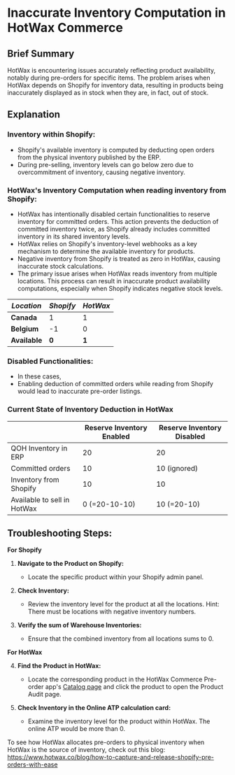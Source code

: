 # Inaccurate Inventory Computation in HotWax Commerce

## Brief Summary
HotWax is encountering issues accurately reflecting product availability, notably during pre-orders for specific items. The problem arises when HotWax depends on Shopify for inventory data, resulting in products being inaccurately displayed as in stock when they are, in fact, out of stock. 


## Explanation

### Inventory within Shopify:
- Shopify's available inventory is computed by deducting open orders from the physical inventory published by the ERP.
- During pre-selling, inventory levels can go below zero due to overcommitment of inventory, causing negative inventory.
  

### HotWax's Inventory Computation when reading inventory from Shopify:
- HotWax has intentionally disabled certain functionalities to reserve inventory for committed orders. This action prevents the deduction of committed inventory twice, as Shopify already includes committed inventory in its shared inventory levels.
- HotWax relies on Shopify's inventory-level webhooks as a key mechanism to determine the available inventory for products.
- Negative inventory from Shopify is treated as zero in HotWax, causing inaccurate stock calculations.
- The primary issue arises when HotWax reads inventory from multiple locations. This process can result in inaccurate product availability computations, especially when Shopify indicates negative stock levels.

| *Location*  | *Shopify* | *HotWax*  |
|-----------|---------|---------|
| **Canada**    | 1      | 1     |
| **Belgium**  | -1      | 0       |
| **Available** | **0**  | **1**      |


### Disabled Functionalities:
- In these cases, 
- Enabling deduction of committed orders while reading from Shopify would lead to inaccurate pre-order listings.


### Current State of Inventory Deduction in HotWax
|                             | Reserve Inventory Enabled                      | Reserve Inventory Disabled                     |
|-----------------------------|-------------------------------------------------|--------------------------------------------------|
| QOH Inventory in ERP        | 20                                              | 20                                               |
| Committed orders             | 10                                              | 10 (ignored)                                     |
| Inventory from Shopify       | 10                                              | 10                                               |
| Available to sell in HotWax   | 0 (=20-10-10)                                   | 10 (=20-10)                                      |



## Troubleshooting Steps:

**For Shopify**

1. **Navigate to the Product on Shopify:**
   - Locate the specific product within your Shopify admin panel.

2. **Check Inventory:**
   - Review the inventory level for the product at all the locations. Hint: There must be locations with negative inventory numbers.

3. **Verify the sum of Warehouse Inventories:**
   - Ensure that the combined inventory from all locations sums to 0.

**For HotWax**

4. **Find the Product in HotWax:**
   - Locate the corresponding product in the HotWax Commerce Pre-order app's [Catalog page](https://preorder.hotwax.io/catalog) and click the product to open the Product Audit page. 

5. **Check Inventory in the Online ATP calculation card:**
   - Examine the inventory level for the product within HotWax. The online ATP would be more than 0.


To see how HotWax allocates pre-orders to physical inventory when HotWax is the source of inventory, check out this blog: https://www.hotwax.co/blog/how-to-capture-and-release-shopify-pre-orders-with-ease
